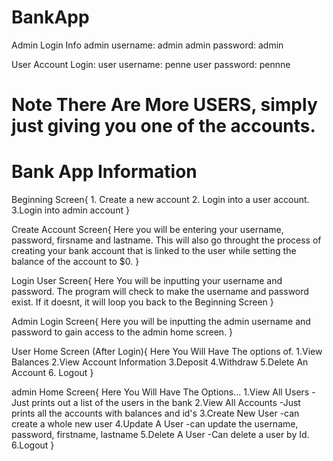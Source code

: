 # BankApp

Admin Login Info
admin username: admin
admin password: admin


User Account Login: 
user username: penne
user password: pennne
# Note There Are More USERS, simply just giving you one of the accounts.


# Bank App Information
Beginning Screen{
    1. Create a new account
    2. Login into a user account.
    3.Login into admin account
}

Create Account Screen{
    Here you will be entering your username, password, firsname and lastname. This will also go throught the process of creating your bank account that is linked to the user while setting the balance of the account to $0.
}

Login User Screen{
    Here You will be inputting your username and password. The program will check to make the username and password exist. If it doesnt, it will loop you back to the Beginning Screen
}

Admin Login Screen{
    Here you will be inputting the admin username and password to gain access to the admin home screen.
}

User Home Screen (After Login){
    Here You Will Have The options of.
    1.View Balances
    2.View Account Information
    3.Deposit
    4.Withdraw
    5.Delete An Account
    6. Logout
}

admin Home Screen{
    Here You Will Have The Options...
    1.View All Users
        -Just prints out a list of the users in the bank
    2.View All Accounts
        -Just prints all the accounts with balances and id's
    3.Create New User
        -can create a whole new user
    4.Update A User
        -can update the username, password, firstname, lastname
    5.Delete A User
        -Can delete a user by Id.
    6.Logout
}

